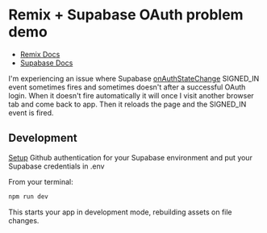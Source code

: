 # Remix + Supabase OAuth problem demo

- [Remix Docs](https://remix.run/docs)
- [Supabase Docs](https://supabase.com/docs)

I'm experiencing an issue where Supabase [onAuthStateChange](https://supabase.com/docs/reference/javascript/auth-onauthstatechange) SIGNED_IN event sometimes fires and sometimes doesn't after a successful OAuth login. When it doesn't fire automatically it will once I visit another browser tab and come back to app. Then it reloads the page and the SIGNED_IN event is fired.

## Development

[Setup](https://supabase.com/docs/guides/auth/auth-github) Github authentication for your Supabase environment and put your Supabase credentials in .env

From your terminal:

```sh
npm run dev
```

This starts your app in development mode, rebuilding assets on file changes.
